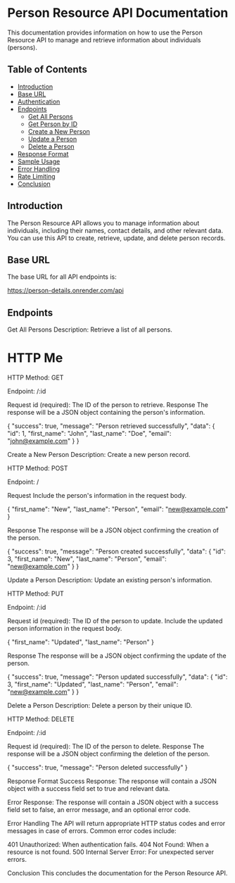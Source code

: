 # Person Resource API Documentation

This documentation provides information on how to use the Person Resource API to manage and retrieve information about individuals (persons).

## Table of Contents

- [Introduction](#introduction)
- [Base URL](#base-url)
- [Authentication](#authentication)
- [Endpoints](#endpoints)
  - [Get All Persons](#get-all-persons)
  - [Get Person by ID](#get-person-by-id)
  - [Create a New Person](#create-a-new-person)
  - [Update a Person](#update-a-person)
  - [Delete a Person](#delete-a-person)
- [Response Format](#response-format)
- [Sample Usage](#sample-usage)
- [Error Handling](#error-handling)
- [Rate Limiting](#rate-limiting)
- [Conclusion](#conclusion)

## Introduction

The Person Resource API allows you to manage information about individuals, including their names, contact details, and other relevant data. You can use this API to create, retrieve, update, and delete person records.

## Base URL

The base URL for all API endpoints is:

https://person-details.onrender.com/api

## Endpoints

Get All Persons
Description: Retrieve a list of all persons.

# HTTP Me

HTTP Method: GET

Endpoint: /:id

Request
id (required): The ID of the person to retrieve.
Response
The response will be a JSON object containing the person's information.

{
"success": true,
"message": "Person retrieved successfully",
"data": {
"id": 1,
"first_name": "John",
"last_name": "Doe",
"email": "john@example.com"
}
}

Create a New Person
Description: Create a new person record.

HTTP Method: POST

Endpoint: /

Request
Include the person's information in the request body.

{
"first_name": "New",
"last_name": "Person",
"email": "new@example.com"
}

Response
The response will be a JSON object confirming the creation of the person.

{
"success": true,
"message": "Person created successfully",
"data": {
"id": 3,
"first_name": "New",
"last_name": "Person",
"email": "new@example.com"
}
}

Update a Person
Description: Update an existing person's information.

HTTP Method: PUT

Endpoint: /:id

Request
id (required): The ID of the person to update.
Include the updated person information in the request body.

{
"first_name": "Updated",
"last_name": "Person"
}

Response
The response will be a JSON object confirming the update of the person.

{
"success": true,
"message": "Person updated successfully",
"data": {
"id": 3,
"first_name": "Updated",
"last_name": "Person",
"email": "new@example.com"
}
}

Delete a Person
Description: Delete a person by their unique ID.

HTTP Method: DELETE

Endpoint: /:id

Request
id (required): The ID of the person to delete.
Response
The response will be a JSON object confirming the deletion of the person.

{
"success": true,
"message": "Person deleted successfully"
}

Response Format
Success Response: The response will contain a JSON object with a success field set to true and relevant data.

Error Response: The response will contain a JSON object with a success field set to false, an error message, and an optional error code.

Error Handling
The API will return appropriate HTTP status codes and error messages in case of errors. Common error codes include:

401 Unauthorized: When authentication fails.
404 Not Found: When a resource is not found.
500 Internal Server Error: For unexpected server errors.

Conclusion
This concludes the documentation for the Person Resource API.
